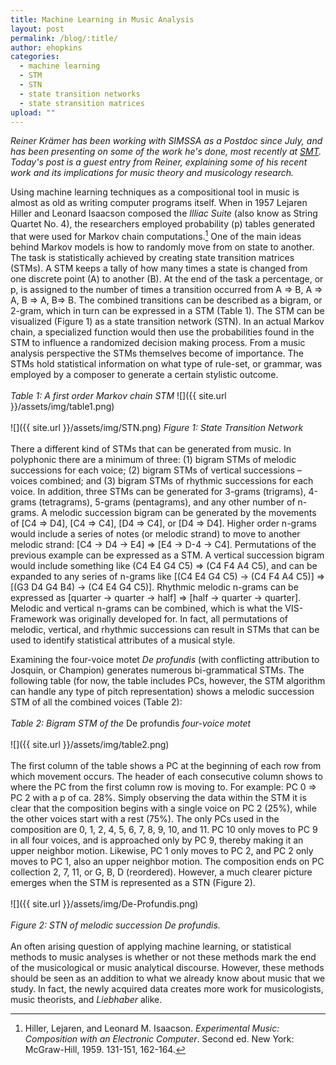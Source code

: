 ```yaml
---
title: Machine Learning in Music Analysis
layout: post
permalink: /blog/:title/
author: ehopkins
categories:
  - machine learning
  - STM
  - STN
  - state transition networks
  - state stransition matrices
upload: ""
---
```


_Reiner Krämer has been working with SIMSSA as a Postdoc since July, and has been presenting on some of the work he's done, most recently at [SMT](https://societymusictheory.org/). Today's post is a guest entry from Reiner, explaining some of his recent work and its implications for music theory and musicology research._

Using machine learning techniques as a compositional tool in music is almost as old as writing computer programs itself. When in 1957 Lejaren Hiller and Leonard Isaacson composed the _Illiac Suite_ (also know as String Quartet No. 4), the researchers employed probability (p) tables generated that were used for Markov chain computations.[^1]  One of the main ideas behind Markov models is how to randomly move from on state to another. The task is statistically achieved by creating state transition matrices (STMs). A STM keeps a tally of how many times a state is changed from one discrete point (A) to another (B). At the end of the task a percentage, or p, is assigned to the number of times a transition occurred from A => B, A => A, B => A, B=> B. The combined transitions can be described as a bigram, or 2-gram, which in turn can be expressed in a STM (Table 1). The STM can be visualized (Figure 1) as a state transition network (STN). In an actual Markov chain, a specialized function would then use the probabilities found in the STM to influence a randomized decision making process. From a music analysis perspective the STMs themselves become of importance. The STMs hold statistical information on what type of rule-set, or grammar, was employed by a composer to generate a certain stylistic outcome.
<br>
<br>
_Table 1: A first order Markov chain STM_
![]({{ site.url }}/assets/img/table1.png)
<br><br>
![]({{ site.url }}/assets/img/STN.png)
_Figure 1: State Transition Network_
<br><br>
There a different kind of STMs that can be generated from music. In polyphonic there are a minimum of three: (1) bigram STMs of melodic successions for each voice; (2) bigram STMs of vertical successions – voices combined; and (3) bigram STMs of rhythmic successions for each voice. In addition, three STMs can be generated for 3-grams (trigrams), 4-grams (tetragrams), 5-grams (pentagrams), and any other number of n-grams. A melodic succession bigram can be generated by the movements of [C4 => D4], [C4 => C4], [D4 => C4], or [D4 => D4]. Higher order n-grams would include a series of notes (or melodic strand) to move to another melodic strand: [C4 -> D4 -> E4] => [E4 -> D-4 -> C4]. Permutations of the previous example can be expressed as a STM. A vertical succession bigram would include something like (C4 E4 G4 C5) => (C4 F4 A4 C5), and can be expanded to any series of n-grams like [(C4 E4 G4 C5) -> (C4 F4 A4 C5)] => [(G3 D4 G4 B4) -> (C4 E4 G4 C5)]. Rhythmic melodic n-grams can be expressed as [quarter -> quarter -> half] => [half -> quarter -> quarter]. Melodic and vertical n-grams can be combined, which is what the VIS-Framework was originally developed for. In fact, all permutations of melodic, vertical, and rhythmic successions can result in STMs that can be used to identify statistical attributes of a musical style.

Examining the four-voice motet _De profundis_ (with conflicting attribution to Josquin, or Champion) generates numerous bi-grammatical STMs. The following table (for now, the table includes PCs, however, the STM algorithm can handle any type of pitch representation) shows a melodic succession STM of all the combined voices (Table 2):
<br><br>
_Table 2: Bigram STM of the_ De profundis _four-voice motet_
<br><br>
![]({{ site.url }}/assets/img/table2.png)
<br><br>
The first column of the table shows a PC at the beginning of each row from which movement occurs. The header of each consecutive column shows to where the PC from the first column row is moving to. For example: PC 0 => PC 2 with a p of ca. 28%. Simply observing the data within the STM it is clear that the composition begins with a single voice on PC 2 (25%), while the other voices start with a rest (75%). The only PCs used in the composition are 0, 1, 2, 4, 5, 6, 7, 8, 9, 10, and 11. PC 10 only moves to PC 9 in all four voices, and is approached only by PC 9, thereby making it an upper neighbor motion. Likewise, PC 1 only moves to PC 2, and PC 2 only moves to PC 1, also an upper neighbor motion. The composition ends on PC collection 2, 7, 11, or G, B, D (reordered). However, a much clearer picture emerges when the STM is represented as a STN (Figure 2).
<br><br>
![]({{ site.url }}/assets/img/De-Profundis.png)
<br><br>
_Figure 2: STN of melodic succession De profundis._
<br><br>
An often arising question of applying machine learning, or statistical methods to music analyses is whether or not these methods mark the end of the musicological or music analytical discourse. However, these methods should be seen as an addition to what we already know about music that we study. In fact, the newly acquired data creates more work for musicologists, music theorists, and _Liebhaber_ alike.

[^1]: Hiller, Lejaren, and Leonard M. Isaacson. _Experimental Music: Composition with an Electronic Computer_. Second ed. New York: McGraw-Hill, 1959. 131-151, 162-164.
